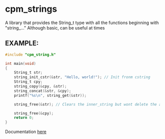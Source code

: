 # cpm_strings
A library that provides the String_t type with all the functions beginning with "string_..." 
Although basic, can be useful at times

## EXAMPLE:
```c
#include "cpm_string.h"

int main(void)
{
    String_t str;
    string_init_cstr(&str, "Hello, world!"); // Init fronm cstring
    String_t cpy;
    string_copy(&cpy, &str);
    string_concat(&str, &cpy);
    printf("%s\n", string_get(&str));

    string_free(&str); // Clears the inner_string but wont delete the actual str struct;

    string_free(&cpy);
    return 0;
} 
```
Documentation [here](./DOCS.md)